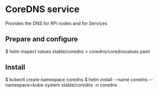 # CoreDNS service

Provides the DNS for RPi nodes and for Services

## Prepare and configure
$ helm inspect values stable/coredns > coredns/corednsvalues.yaml

## Install
$ kubectl create namespace coredns
$ helm install --name coredns --namespace=kube-system stable/coredns -n coredns

